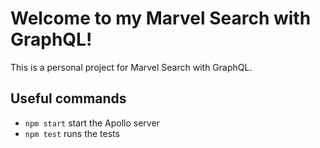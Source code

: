 # Welcome to my Marvel Search with GraphQL!

This is a personal project for Marvel Search with GraphQL.

## Useful commands

- `npm start` start the Apollo server
- `npm test` runs the tests
